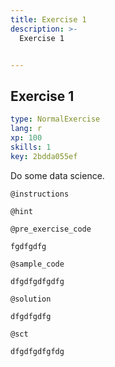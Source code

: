```yaml
---
title: Exercise 1
description: >-
  Exercise 1


---
```

## Exercise 1

```yaml
type: NormalExercise
lang: r
xp: 100
skills: 1
key: 2bdda055ef
```

Do some data science.

`@instructions`


`@hint`


`@pre_exercise_code`
```{r}
fgdfgdfg
```
`@sample_code`
```{r}
dfgdfgdfgdfg
```
`@solution`
```{r}
dfgdfgdfg
```
`@sct`
```{r}
dfgdfgdfgfdg
```




